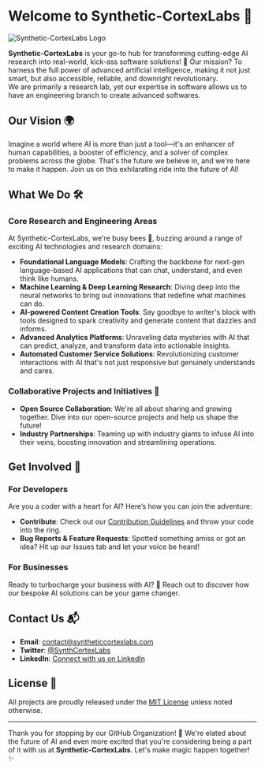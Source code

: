 # Welcome to Synthetic-CortexLabs 🚀

![Synthetic-CortexLabs Logo](https://path_to_your_logo/logo.png)

**Synthetic-CortexLabs** is your go-to hub for transforming cutting-edge AI research into real-world, kick-ass software solutions! 🌟 Our mission? To harness the full power of advanced artificial intelligence, making it not just smart, but also accessible, reliable, and downright revolutionary. \
We are primarily a research lab, yet our expertise in software allows us to have an engineering branch to create advanced softwares.

## Our Vision 🌍

Imagine a world where AI is more than just a tool—it's an enhancer of human capabilities, a booster of efficiency, and a solver of complex problems across the globe. That's the future we believe in, and we're here to make it happen. Join us on this exhilarating ride into the future of AI!

## What We Do 🛠

### Core Research and Engineering Areas

At Synthetic-CortexLabs, we're busy bees 🐝, buzzing around a range of exciting AI technologies and research domains:

- **Foundational Language Models**: Crafting the backbone for next-gen language-based AI applications that can chat, understand, and even think like humans.
- **Machine Learning & Deep Learning Research**: Diving deep into the neural networks to bring out innovations that redefine what machines can do.
- **AI-powered Content Creation Tools**: Say goodbye to writer's block with tools designed to spark creativity and generate content that dazzles and informs.
- **Advanced Analytics Platforms**: Unraveling data mysteries with AI that can predict, analyze, and transform data into actionable insights.
- **Automated Customer Service Solutions**: Revolutionizing customer interactions with AI that's not just responsive but genuinely understands and cares.

### Collaborative Projects and Initiatives 🤝

- **Open Source Collaboration**: We're all about sharing and growing together. Dive into our open-source projects and help us shape the future!
- **Industry Partnerships**: Teaming up with industry giants to infuse AI into their veins, boosting innovation and streamlining operations.

## Get Involved 👐

### For Developers

Are you a coder with a heart for AI? Here’s how you can join the adventure:
- **Contribute**: Check out our [Contribution Guidelines](https://github.com/Synthetic-CortexLabs/contribution-guidelines) and throw your code into the ring.
- **Bug Reports & Feature Requests**: Spotted something amiss or got an idea? Hit up our Issues tab and let your voice be heard!

### For Businesses

Ready to turbocharge your business with AI? 🚀 Reach out to discover how our bespoke AI solutions can be your game changer.

## Contact Us 📬

- **Email**: [contact@syntheticcortexlabs.com](mailto:contact@syntheticcortexlabs.com)
- **Twitter**: [@SynthCortexLabs](https://twitter.com/SynthCortexLabs)
- **LinkedIn**: [Connect with us on LinkedIn](https://linkedin.com/company/synthetic-cortexlabs)

## License 📜

All projects are proudly released under the [MIT License](https://opensource.org/licenses/MIT) unless noted otherwise.

---

Thank you for stopping by our GitHub Organization! 🌟 We're elated about the future of AI and even more excited that you're considering being a part of it with us at **Synthetic-CortexLabs**. Let's make magic happen together! ✨
